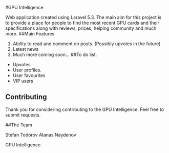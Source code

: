 #GPU Intelligence

Web application created using Laravel 5.3.
The main aim for this project is to provide a place for people to find the most recent GPU cards and their specifications along with reviews, prices, helping community and much more.
##Main Features

1. Ability to read and comment on posts. (Possibly upvotes in the future)
2. Latest news
3. Much more coming soon...
##To do list.

- Upvotes
- User profiles.
- User favourites
- VIP users

## Contributing

Thank you for considering contributing to the GPU Intelligence. Feel free to submit requests.

##The Team

Stefan Todorov
Atanas Naydenov

GPU Intelligence.